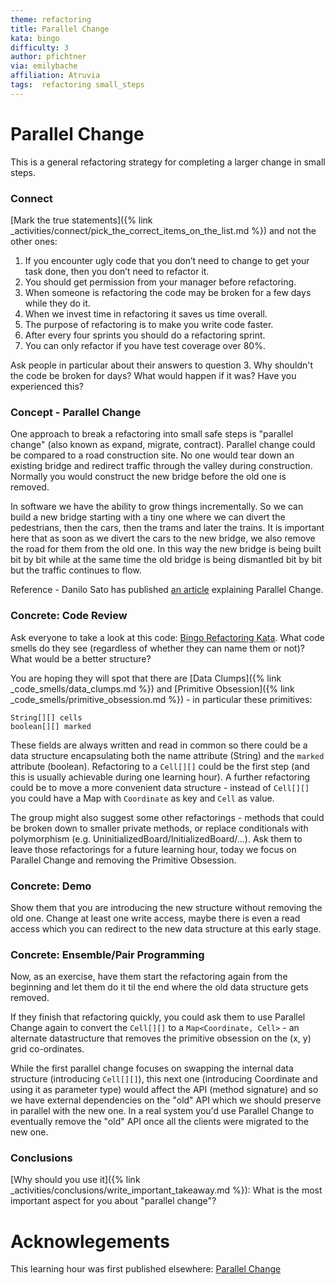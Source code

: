 ```yaml
---
theme: refactoring
title: Parallel Change
kata: bingo
difficulty: 3
author: pfichtner
via: emilybache
affiliation: Atruvia
tags:  refactoring small_steps
---
```


# Parallel Change

This is a general refactoring strategy for completing a larger change in small steps.

### Connect
[Mark the true statements]({% link _activities/connect/pick_the_correct_items_on_the_list.md %}) and not the other ones:
1. If you encounter ugly code that you don’t need to change to get your task done, then you don’t need to refactor it.
2. You should get permission from your manager before refactoring.
3. When someone is refactoring the code may be broken for a few days while they do it. 
4. When we invest time in refactoring it saves us time overall.
5. The purpose of refactoring is to make you write code faster.
6. After every four sprints you should do a refactoring sprint.
7. You can only refactor if you have test coverage over 80%.

Ask people in particular about their answers to question 3. Why shouldn't the code be broken for days? What would happen if it was? Have you experienced this? 

### Concept - Parallel Change

One approach to break a refactoring into small safe steps is "parallel change" (also known as expand, migrate, contract). Parallel change could be compared to a road construction site. No one would tear down an existing bridge and redirect traffic through the valley during construction. Normally you would construct the new bridge before the old one is removed. 

In software we have the ability to grow things incrementally. So we can build a new bridge starting with a tiny one where we can divert the pedestrians, then the cars, then the trams and later the trains. It is important here that as soon as we divert the cars to the new bridge, we also remove the road for them from the old one. In this way the new bridge is being built bit by bit while at the same time the old bridge is being dismantled bit by bit but the traffic continues to flow. 

Reference - Danilo Sato has published [an article](https://martinfowler.com/bliki/ParallelChange.html) explaining Parallel Change.

### Concrete: Code Review 
Ask everyone to take a look at this code: [Bingo Refactoring Kata](https://github.com/sammancoaching/Bingo-Refactoring-Kata). What code smells do they see (regardless of whether they can name them or not)? What would be a better structure? 

You are hoping they will spot that there are [Data Clumps]({% link _code_smells/data_clumps.md %}) and [Primitive Obsession]({% link _code_smells/primitive_obsession.md %}) - in particular these primitives: 

    String[][] cells 
    boolean[][] marked 

These fields are always written and read in common so there could be a data structure encapsulating both the name attribute (String) and the `marked` attribute (boolean). Refactoring to a `Cell[][]` could be the first step (and this is usually achievable during one learning hour). A further refactoring could be to move a more convenient data structure - instead of `Cell[][]` you could have a Map with `Coordinate` as key and `Cell` as value. 

The group might also suggest some other refactorings - methods that could be broken down to smaller private methods, or replace conditionals with polymorphism (e.g. UninitializedBoard/InitializedBoard/...). Ask them to leave those refactorings for a future learning hour, today we focus on Parallel Change and removing the Primitive Obsession.

### Concrete: Demo
Show them that you are introducing the new structure without removing the old one. Change at least one write access, maybe there is even a read access which you can redirect to the new data structure at this early stage.

### Concrete: Ensemble/Pair Programming
Now, as an exercise, have them start the refactoring again from the beginning and let them do it til the end where the old data structure gets removed.  

If they finish that refactoring quickly, you could ask them to use Parallel Change again to convert the `Cell[][]` to a `Map<Coordinate, Cell>` - an alternate datastructure that removes the primitive obsession on the (x, y) grid co-ordinates.

While the first parallel change focuses on swapping the internal data structure (introducing `Cell[][]`), this next one (introducing Coordinate and using it as parameter type) would affect the API (method signature) and so we have external dependencies on the "old" API which we should preserve in parallel with the new one. In a real system you'd use Parallel Change to eventually remove the "old" API once all the clients were migrated to the new one.

### Conclusions
[Why should you use it]({% link _activities/conclusions/write_important_takeaway.md %}): What is the most important aspect for you about "parallel change"? 


# Acknowlegements
This learning hour was first published elsewhere: [Parallel Change](https://github.com/atruvia/samman-coaching-website/blob/lh-additions/_learning_hours/refactoring/parallel-change.md)
